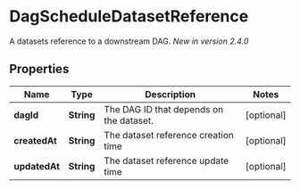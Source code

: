 

# DagScheduleDatasetReference

A datasets reference to a downstream DAG.  *New in version 2.4.0* 

## Properties

| Name | Type | Description | Notes |
|------------ | ------------- | ------------- | -------------|
|**dagId** | **String** | The DAG ID that depends on the dataset. |  [optional] |
|**createdAt** | **String** | The dataset reference creation time |  [optional] |
|**updatedAt** | **String** | The dataset reference update time |  [optional] |



